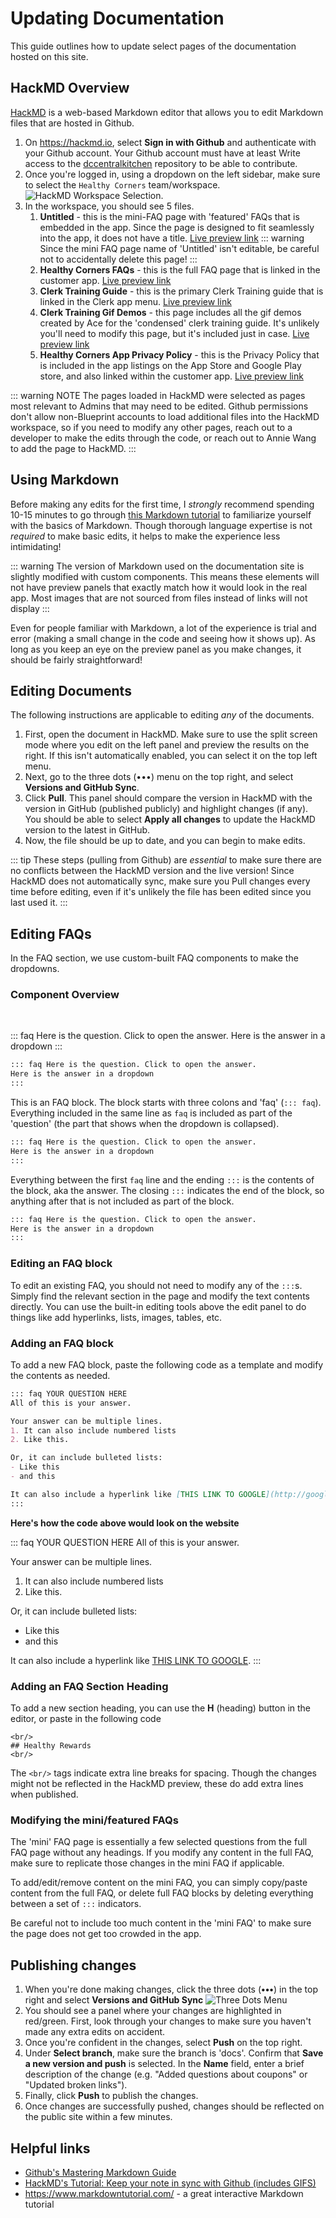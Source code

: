 # Updating Documentation

This guide outlines how to update select pages of the documentation hosted on this site.

## HackMD Overview
[HackMD](https://hackmd.io/) is a web-based Markdown editor that allows you to edit Markdown files that are hosted in Github.

1. On <https://hackmd.io>, select **Sign in with Github** and authenticate with your Github account. Your Github account must have at least Write access to the [dccentralkitchen](https://github.com/calblueprint/dccentralkitchen) repository to be able to contribute.
2. Once you're logged in, using a dropdown on the left sidebar, make sure to select the `Healthy Corners` team/workspace.
![HackMD Workspace Selection](../assets/admin/hackmdworkspace.png).
3. In the workspace, you should see 5 files.
   1. **Untitled** - this is the mini-FAQ page with 'featured' FAQs that is embedded in the app. Since the page is designed to fit seamlessly into the app, it does not have a title. [Live preview link](../faq-mini.md)
        ::: warning
        Since the mini FAQ page name of 'Untitled' isn't editable, be careful not to accidentally delete this page!
        :::
   2. **Healthy Corners FAQs** - this is the full FAQ page that is linked in the customer app. [Live preview link](../faq.md)
   3. **Clerk Training Guide** - this is the primary Clerk Training guide that is linked in the Clerk app menu. [Live preview link](clerktraining.md)
   4. **Clerk Training Gif Demos** - this page includes all the gif demos created by Ace for the 'condensed' clerk training guide. It's unlikely you'll need to modify this page, but it's included just in case. [Live preview link](clerktraininggifs.md)
   5. **Healthy Corners App Privacy Policy** - this is the Privacy Policy that is included in the app listings on the App Store and Google Play store, and also linked within the customer app. [Live preview link](../shared/privacypolicy.md)

::: warning NOTE
The pages loaded in HackMD were selected as pages most relevant to Admins that may need to be edited. Github permissions don't allow non-Blueprint accounts to load additional files into the HackMD workspace, so if you need to modify any other pages, reach out to a developer to make the edits through the code, or reach out to Annie Wang to add the page to HackMD.
:::

## Using Markdown

Before making any edits for the first time, I *strongly* recommend spending 10-15 minutes to go through [this Markdown tutorial](https://www.markdowntutorial.com/) to familiarize yourself with the basics of Markdown. Though thorough language expertise is not *required* to make basic edits, it helps to make the experience less intimidating!

::: warning 
The version of Markdown used on the documentation site is slightly modified with custom components. This means these elements will not have preview panels that exactly match how it would look in the real app. Most images that are not sourced from files instead of links will not display
:::

Even for people familiar with Markdown, a lot of the experience is trial and error (making a small change in the code and seeing how it shows up). As long as you keep an eye on the preview panel as you make changes, it should be fairly straightforward!

## Editing Documents

The following instructions are applicable to editing *any* of the documents.

1. First, open the document in HackMD. Make sure to use the split screen mode where you edit on the left panel and preview the results on the right. If this isn't automatically enabled, you can select it on the top left menu.
2. Next, go to the three dots (•••) menu on the top right, and select **Versions and GitHub Sync**. 
3. Click **Pull**. This panel should compare the version in HackMD with the version in GitHub (published publicly) and highlight changes (if any). You should be able to select **Apply all changes** to update the HackMD version to the latest in GitHub.
4. Now, the file should be up to date, and you can begin to make edits.

::: tip
These steps (pulling from Github) are *essential* to make sure there are no conflicts between the HackMD version and the live version! Since HackMD does not automatically sync, make sure you Pull changes every time before editing, even if it's unlikely the file has been edited since you last used it.
:::


## Editing FAQs

In the FAQ section, we use custom-built FAQ components to make the dropdowns.

### Component Overview
<br/>

::: faq Here is the question. Click to open the answer.
Here is the answer in a dropdown
:::

``` md
::: faq Here is the question. Click to open the answer.
Here is the answer in a dropdown
:::
```

This is an FAQ block. The block starts with three colons and 'faq' (`::: faq`). Everything included in the same line as `faq` is included as part of the 'question' (the part that shows when the dropdown is collapsed).

``` md {1}
::: faq Here is the question. Click to open the answer. 
Here is the answer in a dropdown
:::
```


Everything between the first `faq` line and the ending `:::` is the contents of the block, aka the answer. The closing `:::` indicates the end of the block, so anything after that is not included as part of the block.

``` md {2}
::: faq Here is the question. Click to open the answer. 
Here is the answer in a dropdown
:::
```

### Editing an FAQ block

To edit an existing FAQ, you should not need to modify any of the `:::`s. Simply find the relevant section in the page and modify the text contents directly. You can use the built-in editing tools above the edit panel to do things like add hyperlinks, lists, images, tables, etc.


### Adding an FAQ block

To add a new FAQ block, paste the following code as a template and modify the contents as needed.
``` md
::: faq YOUR QUESTION HERE
All of this is your answer.

Your answer can be multiple lines.
1. It can also include numbered lists
2. Like this.

Or, it can include bulleted lists:
- Like this
- and this

It can also include a hyperlink like [THIS LINK TO GOOGLE](http://google.com/).
:::

```


**Here's how the code above would look on the website**

::: faq YOUR QUESTION HERE
All of this is your answer.

Your answer can be multiple lines.
1. It can also include numbered lists
2. Like this.

Or, it can include bulleted lists:
- Like this
- and this

It can also include a hyperlink like [THIS LINK TO GOOGLE](http://google.com/).
:::


### Adding an FAQ Section Heading

To add a new section heading, you can use the **H** (heading) button in the editor, or paste in the following code
```
<br/>
## Healthy Rewards 
<br/>
```
The `<br/>` tags indicate extra line breaks for spacing. Though the changes might not be reflected in the HackMD preview, these do add extra lines when published.

### Modifying the mini/featured FAQs

The 'mini' FAQ page is essentially a few selected questions from the full FAQ page without any headings. If you modify any content in the full FAQ, make sure to replicate those changes in the mini FAQ if applicable. 

To add/edit/remove content on the mini FAQ, you can simply copy/paste content from the full FAQ, or delete full FAQ blocks by deleting everything between a set of `:::` indicators.

Be careful not to include too much content in the 'mini FAQ' to make sure the page does not get too crowded in the app.

## Publishing changes
1. When you're done making changes, click the three dots (**•••**) in the top right and select **Versions and GitHub Sync**
![Three Dots Menu](../assets/admin/hackmdmenu.png)
2. You should see a panel where your changes are highlighted in red/green. First, look through your changes to make sure you haven't made any extra edits on accident.
3. Once you're confident in the changes, select **Push** on the top right.
4. Under **Select branch**, make sure the branch is 'docs'. Confirm that **Save a new version and push** is selected. In the **Name** field, enter a brief description of the change (e.g. "Added questions about coupons" or "Updated broken links").
5. Finally, click **Push** to publish the changes.
6. Once changes are successfully pushed, changes should be reflected on the public site within a few minutes.


## Helpful links

- [Github's Mastering Markdown Guide](https://guides.github.com/features/mastering-markdown/)
- [HackMD's Tutorial: Keep your note in sync with Github (includes GIFS)](https://hackmd.io/c/tutorials/%2Fs%2Flink-with-github#Keep-your-note-sync-with-GitHub)
- <https://www.markdowntutorial.com/> - a great interactive Markdown tutorial